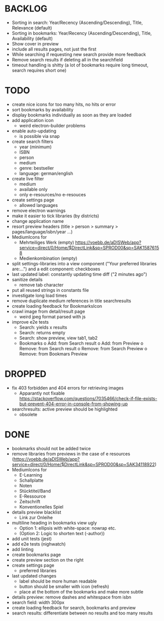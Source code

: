 # BACKLOG
* Sorting in search: Year/Recency (Ascending/Descending), Title, Relevance (default)
* Sorting in bookmarks: Year/Recency (Ascending/Descending), Title, Availability (default)
* Show cover in preview
* include all results pages, not just the first
* While searching if requesting new search provide more feedback
* Remove search results if deleting all in the searchfield
* timeout handling is shitty (a lot of bookmarks require long timeout, search requires short one)

# TODO
* create nice icons for too many hits, no hits or error
* sort bookmarks by availability
* display bookmarks individually as soon as they are loaded
* add application icon
  - weird electron-builder problems
* enable auto-updating
  - is possible via snap
* create search filters
  - year (minimum)
  - ISBN
  - person
  - medium
  - genre: bestseller
  - language: german/english
* create live filter
  - medium
  - available only
  - only e-resources/no e-resouces
* create settings page
  - allowed languages
* remove electron warnings
* make it easier to tick libraries (by districts)
* change application name
* resort preview headers (title > person > summary > pages/language/isbn/year ...)
* MediumIcons for
  - Mehrteiliges Werk (empty) https://voebb.de/aDISWeb/app?service=direct/0/Home/$DirectLink&sp=SPROD00&sp=SAK15876158
  - Medienkombination (empty)
* split settings-libraries into a view component ("Your preferred libraries are:...") and a edit component: checkboxes
* last updated label: constantly updating time diff ("2 minutes ago")
* sanitize details
  - remove tab character
* put all reused strings in constants file
* investigate long load times
* remove duplicate medium references in title searchresults
* create loading feedback for BookmarksIcon
* crawl image from detail/result page
  - weird jpeg format parsed with js
* improve e2e tests
  - Search: yields x results
  - Search: returns empty
  - Search: show preview, view tab1, tab2
  - Bookmarks
    o Add: from Search result
    o Add: from Preview
    o Remove: from Search result
    o Remove: from Search Preview
    o Remove: from Bookmars Preview

# DROPPED
* fix 403 forbidden and 404 errors for retrieving images
  - Apparantly not fixable https://stackoverflow.com/questions/7035466/check-if-file-exists-but-prevent-404-error-in-console-from-showing-up
* searchresults: active preview should be highlighted
  - obsolete

# DONE
* bookmarks should not be added twice
* remove libraries from previews in the case of e resources (https://voebb.de/aDISWeb/app?service=direct/0/Home/$DirectLink&sp=SPROD00&sp=SAK34118922)
* MediumIcons for
  - E-Learning
  - Schallplatte
  - Noten
  - Stücktitel/Band
  - E-Ressource
  - Zeitschrift
  - Konventionelles Spiel
* details preview blacklist
  - Link zur Onleihe
* multiline heading in bookmarks view ugly
  - Option 1: ellipsis with white-space: nowrap etc.
  - (Option 2: Logic to shorten text (-author))
* add unit tests (jest)
* add e2e tests (nighwatch)
* add linting
* create bookmarks page
* create preview section on the right
* create settings page
  - preferred libraries
* last updated changes
  - label should be more human readable
  - button should be smaller with icon (refresh)
  - place at the bottom of the bookmarks and make more subtle
* details preview: remove dashes and whitespace from isbn
* search field: width 300px
* create loading feedback for search, bookmarks and preview
* search results: differentiate between no results and too many results